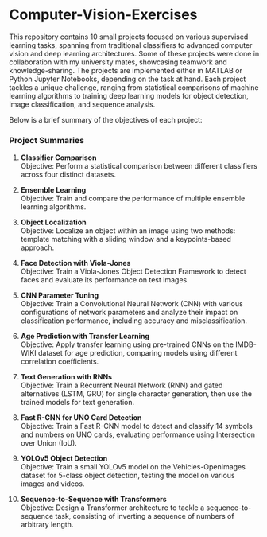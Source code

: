 # Computer-Vision-Exercises

This repository contains 10 small projects focused on various supervised learning tasks, spanning from traditional classifiers to advanced computer vision and deep learning architectures. Some of these projects were done in collaboration with my university mates, showcasing teamwork and knowledge-sharing. The projects are implemented either in MATLAB or Python Jupyter Notebooks, depending on the task at hand. Each project tackles a unique challenge, ranging from statistical comparisons of machine learning algorithms to training deep learning models for object detection, image classification, and sequence analysis.

Below is a brief summary of the objectives of each project:

### Project Summaries
1. **Classifier Comparison**  
Objective: Perform a statistical comparison between different classifiers across four distinct datasets.

2. **Ensemble Learning**  
Objective: Train and compare the performance of multiple ensemble learning algorithms.

3. **Object Localization**  
Objective: Localize an object within an image using two methods: template matching with a sliding window and a keypoints-based approach.

4. **Face Detection with Viola-Jones**  
Objective: Train a Viola-Jones Object Detection Framework to detect faces and evaluate its performance on test images.

5. **CNN Parameter Tuning**  
Objective: Train a Convolutional Neural Network (CNN) with various configurations of network parameters and analyze their impact on classification performance, including accuracy and misclassification.

6. **Age Prediction with Transfer Learning**  
Objective: Apply transfer learning using pre-trained CNNs on the IMDB-WIKI dataset for age prediction, comparing models using different correlation coefficients.

7. **Text Generation with RNNs**  
Objective: Train a Recurrent Neural Network (RNN) and gated alternatives (LSTM, GRU) for single character generation, then use the trained models for text generation.

8. **Fast R-CNN for UNO Card Detection**  
Objective: Train a Fast R-CNN model to detect and classify 14 symbols and numbers on UNO cards, evaluating performance using Intersection over Union (IoU).

9. **YOLOv5 Object Detection**  
Objective: Train a small YOLOv5 model on the Vehicles-OpenImages dataset for 5-class object detection, testing the model on various images and videos.

10. **Sequence-to-Sequence with Transformers**  
Objective: Design a Transformer architecture to tackle a sequence-to-sequence task, consisting of inverting a sequence of numbers of arbitrary length.
